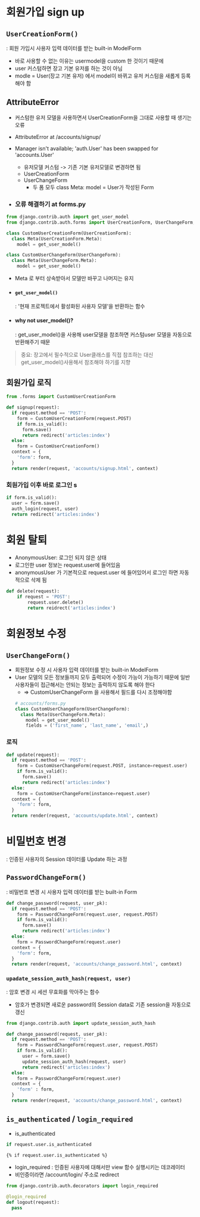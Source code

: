 # 회원가입 sign up 
## `UserCreationForm()`
: 회원 가입시 사용자 입력 데이터를 받는 built-in ModelForm
- 바로 사용할 수 없는 이유는 usermodel을 custom 한 것이기 때문에
- user 커스텀하면 장고 기본 유저를 하는 것이 아님
- modle = User(장고 기본 유저) 에서 model이 바뀌고 유저 커스텀을 새롭게 등록해야 함

## AttributeError 
- 커스텀한 유저 모델을 사용하면서 UserCreationForm을 그대로 사용할 때 생기는 오류 

- AttributeError at /accounts/signup/ 
- Manager isn't available; 'auth.User' has been swapped for 'accounts.User'
  - 유저모델 커스텀 -> 기존 기본 유저모델로 변경하면 됨
  - UserCreationForm
  - UserChangeForm
    - 두 폼 모두 class Meta: model = User가 작성된 Form
- ### 오류 해결하기 at forms.py
   
  
```python 
from django.contrib.auth import get_user_model
from django.contrib.auth.forms import UserCreationForm, UserChangeForm, UserChangeForm

class CustomUserCreationForm(UserCreationForm):
  class Meta(UserCreationForm.Meta):
    model = get_user_model()

class CustomUserChangeForm(UserChangeForm):
  class Meta(UserChangeForm.Meta):
    model = get_user_model()
```
- Meta 로 부터 상속받아서 모델만 바꾸고 나머지는 유지

- #### `get_user_model()`

  : '현재 프로젝트에서 활성화된 사용자 모델'을 반환하는 함수

- #### why not user_model()?

  : get_user_model()을 사용해 user모델을 참조하면 커스텀user 모델을 자동으로 반환해주기 때문
> 중요: 장고에서 필수적으로 User클래스를 직접 참조하는 대신 get_user_model()사용해서 참조해야 하기를 지향

## 회원가입 로직
```python 
from .forms import CustomUserCreationForm

def signup(request):
  if request.method == 'POST':
    form = CustomUserCreationForm(request.POST)
    if form.is_valid():
      form.save()
      return redirect('articles:index')
  else:
    form = CustomUserCreationForm()
  context = {
    'form': form,
  }
  return render(request, 'accounts/signup.html', context)
```
### 회원가입 이후 바로 로그인 s
```python
if form.is_valid():
  user = form.save()
  auth_login(request, user)
  return redirect('articles:index')
```
# 회원 탈퇴
- AnonymousUser: 로그인 되지 않은 상태
- 로그인한 user 정보는 request.user에 들어있음
- anonymousUser 가 기본적으로 request.user 에 들어있어서 로그인 하면 자동적으로 삭제 됨

```python
def delete(request):
    if request = 'POST':
        request.user.delete()
        return reidrect('articles:index')
```

# 회원정보 수정
## `UserChangeForm()`
- 회원정보 수정 시 사용자 입력 데이터를 받는 built-in ModelForm
- User 모델의 모든 정보들까지 모두 출력되어 수정이 가능이 가능하기 때문에 일반 사용자들이 접근해서는 안되는 정보는 출력하지 않도록 해야 한다
  - => CustomUserChangeForm 을 사용해서 필드를 다시 조정해야함
  ```python 
  # accounts/forms.py
  class CustomUserChangeForm(UserChangeForm):
    class Meta(UserChangeForm.Meta):
      model = get_user_model()
      fields = ('first_name', 'last_name', 'email',)

### 로직
```python
def update(request):
  if request.method == 'POST':
    form = CustomUserChangeForm(request.POST, instance=request.user)
    if form.is_valid():
      form.save()
      return redirect('articles:index')
  else:
    form = CustomUserChangeForm(instance=request.user)
  context = {
    'form': form,
  }
  return render(request, 'accounts/update.html', context)
```

# 비밀번호 변경 
: 인증된 사용자의 Session 데이터를 Update 하는 과정 
## `PasswordChangeForm()`
: 비밀번호 변경 시 사용자 입력 데이터를 받는 built-in Form
```python
def change_password(request, user_pk):
  if request.method == 'POST': 
    form = PasswordChangeForm(request.user, request.POST)
    if form.is_valid():
      form.save()
      return redirect('articles:index')
  else:
    form = PasswordChangeForm(request.user)
  context = {
    'form': form,
  }
  return render(request, 'accounts/change_password.html', context)
```
### `upadate_session_auth_hash(request, user)`
: 암호 변경 시 세션 무효화를 막아주는 함수
- 암호가 변경되면 새로운 password의 Session data로 기존 session을 자동으로 갱신
```python
from django.contrib.auth import update_session_auth_hash

def change_password(request, user_pk):
  if request.method == 'POST':
    form = PasswordChangeForm(request.user, request.POST)
    if form.is_valid():
      user = form.save()
      update_session_auth_hash(request, user)
      return redirect('articles:index')
  else:
    form = PasswordChangeForm(request.user)
  context = {
    'form' : form,
  }
  return render(request, 'accounts/change_password.html', context)
```
## `is_authenticated` / `login_required`
- is_authenticated
```python
if request.user.is_authenticated
```
```html
{% if request.user.is_authenticated %}
```
- login_required
: 인증된 사용자에 대해서만 view 함수 실행시키는 데코레이터 
- 비인증이라면 /account/login/ 주소로 redirect
```python
from django.contrib.auth.decorators import login_required

@login_required
def logout(request):
  pass
```
